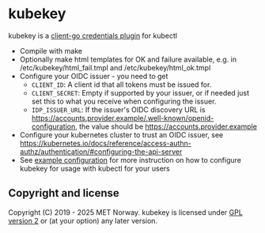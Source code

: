 # kubekey

kubekey is a [client-go credentials plugin](https://kubernetes.io/docs/reference/access-authn-authz/authentication/#client-go-credential-plugins) for kubectl

* Compile with make
* Optionally make html templates for OK and failure available, e.g. in /etc/kubekey/html_fail.tmpl and /etc/kubekey/html_ok.tmpl
* Configure your OIDC issuer - you need to get
  * `CLIENT_ID`: A client id that all tokens must be issued for.
  * `CLIENT_SECRET`: Empty if supported by your issuer, or if needed just set this to what you receive when configuring the issuer.
  * `IDP_ISSUER_URL`: If the issuer's OIDC discovery URL is https://accounts.provider.example/.well-known/openid-configuration, the value should be https://accounts.provider.example
* Configure your kubernetes cluster to trust an OIDC issuer, see https://kubernetes.io/docs/reference/access-authn-authz/authentication/#configuring-the-api-server
* See [example configuration](./examples/.kube/config) for more instruction on how to configure kubekey for usage with kubectl for your users

## Copyright and license

Copyright (C) 2019 - 2025 MET Norway. kubekey is licensed under [GPL version 2](https://github.com/metno/kubekey/blob/master/LICENSE) or (at your option) any later version.

